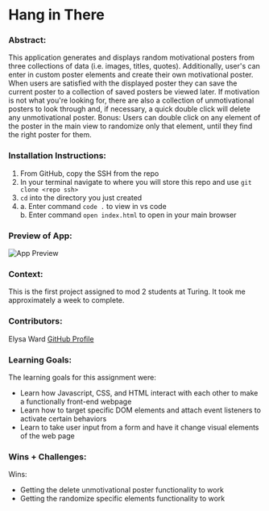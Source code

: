 # Hang in There  

### Abstract:
[//]: <> (Briefly describe what you built and its features. What problem is the app solving? How does this application solve that problem?)
This application generates and displays random motivational posters from three collections of data (i.e. images, titles, quotes).  Additionally, user's can enter in custom poster elements and create their own motivational poster.  When users are satisfied with the displayed poster they can save the current poster to a collection of saved posters be viewed later.  If motivation is not what you're looking for, there are also a collection of unmotivational posters to look through and, if necessary, a quick double click will delete any unmotivational poster.  Bonus: Users can double click on any element of the poster in the main view to randomize only that element, until they find the right poster for them.

### Installation Instructions:
[//]: <> (What steps does a person have to take to get your app cloned down and running?)
1. From GitHub, copy the SSH from the repo
2. In your terminal navigate to where you will store this repo and use `git clone <repo ssh>`
3. `cd` into the directory you just created
4. a. Enter command `code .` to view in vs code <br>
   b. Enter command `open index.html` to open in your main browser

### Preview of App:
[//]: <> (Provide ONE gif or screenshot of your application - choose the "coolest" piece of functionality to show off. gifs preferred!)
![App Preview](./app_demo.gif)

### Context:
[//]: <> (Give some context for the project here. How long did you have to work on it? How far into the Turing program are you?)
This is the first project assigned to mod 2 students at Turing.  It took me approximately a week to complete.

### Contributors:
[//]: <> (Who worked on this application? Link to your GitHub. Consider also providing LinkedIn link)
Elysa Ward
[GitHub Profile](https://github.com/elysableu)

### Learning Goals:
[//]: <> (What were the learning goals of this project? What tech did you work with?)
The learning goals for this assignment were:
- Learn how Javascript, CSS, and HTML interact with each other to make a functionally front-end webpage
- Learn how to target specific DOM elements and attach event listeners to activate certain behaviors
- Learn to take user input from a form and have it change visual elements of the web page

### Wins + Challenges:
[//]: <> (What are 2-3 wins you have from this project? What were some challenges you faced - and how did you get over them?)
Wins:
- Getting the delete unmotivational poster functionality to work
- Getting the randomize specific elements functionality to work